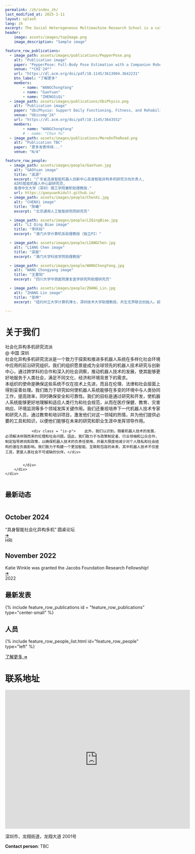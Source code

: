 ```yaml
---
permalink: /zh/index_zh/
last_modified_at: 2025-1-11
layout: splash
lang: zh
excerpt: The Social Heterogeneous Multimachine Research School is a cutting-edge research organization dedicated to exploring and advancing the application of multi-robot systems in diverse social environments.
header:
    image: assets/images/topImage.png
    image_description: "Sample image"

feature_row_publications:
  - image_path: assets/images/publications/PepperPose.png
    alt: "Publication image"
    paper: "PepperPose: Full-Body Pose Estimation with a Companion Robot, CHI'24, Chongyang Wang，Yuan Gao，Chun Yu"
    venue: "*CHI'24*"
    url: "https://dl.acm.org/doi/pdf/10.1145/3613904.3642231"
    btn_label: "了解更多"
    members:
        - name: "WANGChongYang"
        - name: "GaoYuan"
        - name: "ZHENGSiQi"
  - image_path: assets/images/publications/UbiPhysio.png
    alt: "Publication image"
    paper: "UbiPhysio: Support Daily Functioning, Fitness, and Rehabilitation with Action Understanding and Feedback in Natural Language"
    venue: "Ubicomp'24"
    url: "https://dl.acm.org/doi/pdf/10.1145/3643552"
    members:
        - name: "WANGChongYang"
        # - name: "Chun Yu"
  - image_path: assets/images/publications/MoreOnTheRoad.png
    alt: "Publication TBC"
    paper: "更多发表待续..."
    venue: "N/A"

feature_row_people:
  - image_path: assets/images/people/GaoYuan.jpg
    alt: "GAOYuan image"
    title: "高源"
    excerpt: "广东省具身智能机器人创新中心具身智能异构多机研究方向负责人,
    AIRS智能机器人中心副研究员,
    香港中文大学（深圳）理工学院兼职助理教授." 
    url: https://gaoyuankidult.github.io/
  - image_path: assets/images/people/ChenXi.jpg
    alt: "CHENXi image"
    title: "陈曦"
    excerpt: "北京通用人工智能研究院研究员"

  - image_path: assets/images/people/LIQingBiao.jpg
    alt: "LI Qing Biao image"
    title: "李庆标"
    excerpt: "澳门大学计算机系助理教授（独立PI）"

  - image_path: assets/images/people/LIANGChen.jpg 
    alt: "LIANG Chen image"
    title: "梁宸"
    excerpt: "澳门大学科技学院助理教授"

  - image_path: assets/images/people/WANGChongYang.jpg 
    alt: "WANG Chongyang image"
    title: "王重阳"
    excerpt: "四川大学华西医院康复医学研究所助理研究员"

  - image_path: assets/images/people/ZHANG_Lin.jpg
    alt: "ZHANG Lin image"
    title: "张林"
    excerpt: "纽约州立大学计算机博士，深圳技术大学助理教授，共生无界联合创始人。前粤港澳大湾区数字经济研究院（IDEA）资深研究员、前腾讯高级研究员" 

---
```


<!-- About Us -->
<!-- Visiter count model-->
<!-- <script async src="//busuanzi.ibruce.info/busuanzi/2.3/busuanzi.pure.mini.js"></script>
<span id="busuanzi_container_site_pv">
	You are the <span id="busuanzi_value_site_pv"></span>th visitor of this website
</span> -->

<div style="object-fit: cover;" data-kui-anim="fadeIn">

<h1 class = "titleHighlight is-h1">关于我们</h1>
<section class="full-width-container1">
    <div class = "two-columns">
        <div class = "column">
            <div class = "ali">
            <!--Col1 content--->
                <div class = "is-h2">社会化异构多机研究流派</div>
                <div class = "is-h2">@ 中国 深圳</div>
            </div>
        </div>
        <div class = "column">
            <div class = "ali2">
                <!--Col12 content--->
                <div class = "is-p">社会化异构多机研究流派是一个致力于探索和推进多机器人系统在多样化社会环境中应用的前沿研究组织。我们的组织愿景是成为全球领先的机器人技术研究与创新中心，通过跨学科的合作和深入的社会洞察，推动机器人技术的发展，使其能够更好地服务于人类社会，满足不同文化、经济和环境背景下的需求。</div>
                <div class = "is-p">本组织的使命是确保这些系统不仅在技术上先进，而且在伦理、法律和社会层面上得到妥善处理。我们致力于研究如何使机器人系统能够在多变的环境中与人类协同工作，提高效率，同时确保安全和可靠性。我们的目标是通过研究和开发，使机器人系统能够更好地理解和适应人类行为和社会规范，从而在医疗保健、教育、灾害响应、环境监测等多个领域发挥关键作用。我们还重视培养下一代机器人技术专家和研究人员，通过教育和培训项目，激发他们对这一领域的热情，并为他们提供必要的工具和知识，以便他们能够在未来的研究和职业生涯中发挥领导作用。</div>
                
                <div class = "is-p">    此外，我们认识到，随着机器人技术的发展，必须解决伴随而来的伦理和社会问题。因此，我们致力于与政策制定者、行业领袖和公众合作，制定指导原则和政策，以确保机器人技术的负责任使用，并最大限度地减少对个人隐私和社会结构的潜在负面影响。我们致力于构建一个更加智能、互联和包容的未来，其中机器人技术不仅是工具，更是人类社会不可或缺的伙伴。</div>
                

            </div>
        </div>
    </div>
</section>
</div>

<!-- News -->

<section>
<h1 class="titleHighlight is-h1">最新动态</h1>
<div class="grid-container">
    <div class="go212694760 container">
        <div class = "two-columns2">
            <!--Col1 content--->
            <div class = "column">
                <div class="text-section">
                    <h2 class="is-h2 titleHighlight">October 2024</h2>
                    <div class="is-p"> “具身智能社会化异构多机”
                    圆桌论坛</div>
                    <div style = "color:#0055ff">
                        <a href="https://mp.weixin.qq.com/s/7r8JhqfZ3NdTq9vlF8G8Tw?poc_token=HL5eRWej6meIPMlNIYtGXVGTHAsxZ-flYhqayaM8" target="_blank" class="button">➔</a>
                    </div>
                </div>
            </div>
            <!--Col12 content--->
            <div class = "column">
                <div class="image-section">HRI</div>
            </div>
        </div>
    </div>
    <div class="go212694760 container">
        <div class = "two-columns2">
            <!--Col1 content--->
            <div class = "column">
                <div class="text-section">
                    <h2 class="is-h2 titleHighlight">November 2022</h2>
                    <div class="is-p">Katie Winkle was granted the <span class = "titleHighlight">Jacobs Foundation Research Fellowship</span>!
                    </div>
                    <div style = "color:#0055ff">
                        <a href="https://jacobsfoundation.org/activity/jacobs-foundation-research-fellowship-program/" target="_blank" class="button">➔</a>
                    </div>
                </div>
            </div>
            <!--Col12 content--->
            <div class = "column">
                <div class="image-section">2022</div>
            </div>
        </div>
    </div>
</div>
<!-- <p style="text-align: left;">
    <a href="old_news" class="btn btn--inverse"><span class = "is-h4 titleHighlight">Older news ➔</span></a>
</p> -->

</section>

<!-- Publications -->
<section class="full-width-container">
<h1 class="is-h1 titleHighlight">最新发表</h1>
{% include feature_row_publications id = "feature_row_publications" type="center-small" %}

</section>

<!-- People -->
<section>
<h1 class="is-h1 titleHighlight">人员</h1>
{% include feature_row_people_list.html id="feature_row_people" type="left" %}

<p style="text-align: left; color:#012696">
    <a href="_pages/zh/people_zh.md" class="learn-more-btn is-p">了解更多 ➔</a>
</p>

</section>

<!-- Visiting Address -->
<h1 class="is-h1 titleHighlight">联系地址</h1>


<iframe 
    src="https://www.google.com/maps/embed?pb=!1m18!1m12!1m3!1d3681.0857935578856!2d114.20735607463354!3d22.68784992873768!2m3!1f0!2f0!3f0!3m2!1i1024!2i768!4f13.1!3m3!1m2!1s0x3404769e8e03db83%3A0x72bee586ac015803!2z6aaZ5riv5Lit5paH5aSn5a2477yI5rex5Zyz77yJ!5e0!3m2!1szh-TW!2sus!4v1732289628271!5m2!1szh-TW!2sus" width="600" 
    height="450" 
    style="border:0;" 
    allowfullscreen="" 
    loading="lazy" 
    referrerpolicy="no-referrer-when-downgrade">
</iframe>


深圳市，龙翔街道，龙翔大道 2001号
 
 
**Contact person**: TBC
